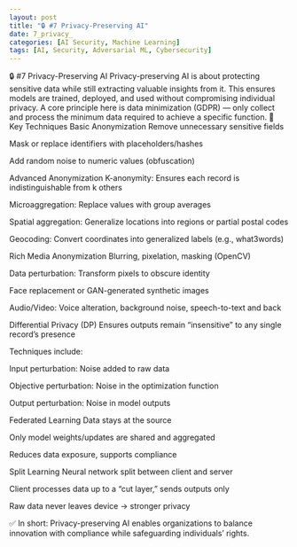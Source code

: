```yaml
---
layout: post
title: "🔒 #7 Privacy-Preserving AI"
date: 7_privacy_
categories: [AI Security, Machine Learning]
tags: [AI, Security, Adversarial ML, Cybersecurity]
---
```


🔒 #7 Privacy-Preserving AI
Privacy-preserving AI is about protecting sensitive data while still extracting valuable insights from it. This ensures models are trained, deployed, and used without compromising individual privacy.
A core principle here is data minimization (GDPR) — only collect and process the minimum data required to achieve a specific function.
🔹 Key Techniques
Basic Anonymization
Remove unnecessary sensitive fields


Mask or replace identifiers with placeholders/hashes


Add random noise to numeric values (obfuscation)


Advanced Anonymization
K-anonymity: Ensures each record is indistinguishable from k others


Microaggregation: Replace values with group averages


Spatial aggregation: Generalize locations into regions or partial postal codes


Geocoding: Convert coordinates into generalized labels (e.g., what3words)


Rich Media Anonymization
Blurring, pixelation, masking (OpenCV)


Data perturbation: Transform pixels to obscure identity


Face replacement or GAN-generated synthetic images


Audio/Video: Voice alteration, background noise, speech-to-text and back


Differential Privacy (DP)
Ensures outputs remain “insensitive” to any single record’s presence


Techniques include:


Input perturbation: Noise added to raw data


Objective perturbation: Noise in the optimization function


Output perturbation: Noise in model outputs


Federated Learning
Data stays at the source


Only model weights/updates are shared and aggregated


Reduces data exposure, supports compliance


Split Learning
Neural network split between client and server


Client processes data up to a “cut layer,” sends outputs only


Raw data never leaves device → stronger privacy



✅ In short: Privacy-preserving AI enables organizations to balance innovation with compliance while safeguarding individuals’ rights.


